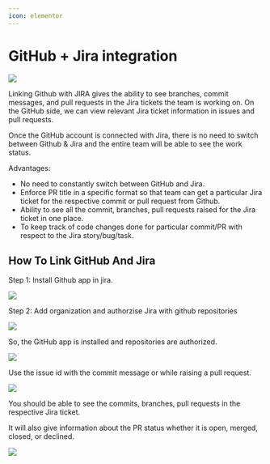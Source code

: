 ```yaml
---
icon: elementor
---
```


# GitHub + Jira integration

![](../../../../.gitbook/assets/1591705813.png)

Linking Github with JIRA gives the ability to see branches, commit messages, and pull requests in the Jira tickets the team is working on. On the GitHub side, we can view relevant Jira ticket information in issues and pull requests.

Once the GitHub account is connected with Jira, there is no need to switch between Github & Jira and the entire team will be able to see the work status.

Advantages:

* No need to constantly switch between GitHub and Jira.
* Enforce PR title in a specific format so that team can get a particular Jira ticket for the respective commit or pull request from Github.
* Ability to see all the commit, branches, pull requests raised for the Jira ticket in one place.
* To keep track of code changes done for particular commit/PR with respect to the Jira story/bug/task.

## How To Link GitHub And Jira <a href="#githubjiraintegration-howtolinkgithubandjira" id="githubjiraintegration-howtolinkgithubandjira"></a>

Step 1: Install Github app in jira.

![](../../../../.gitbook/assets/1628831847.png)

Step 2: Add organization and authorzise Jira with github repositories

![](../../../../.gitbook/assets/1629159565.png)

So, the GitHub app is installed and repositories are authorized.

![](../../../../.gitbook/assets/1629159571.png)

Use the issue id with the commit message or while raising a pull request.

![](../../../../.gitbook/assets/1629159585.png)

You should be able to see the commits, branches, pull requests in the respective Jira ticket.

It will also give information about the PR status whether it is open, merged, closed, or declined.

![](../../../../.gitbook/assets/1629159591.png)
